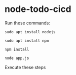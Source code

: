 # node-todo-cicd

Run these commands:


`sudo apt install nodejs`


`sudo apt install npm`


`npm install`

`node app.js`

Execute these steps
